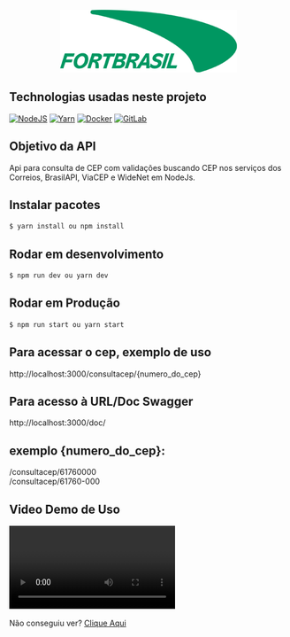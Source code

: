 <p align="center">
  <img src="./src/assets/logo-fortbrasil.png" width="320" alt="Logo FortBrasil" /></a>
</p>


## Technologias usadas neste projeto

<a href="https://nodejs.org/docs/latest-v15.x/api/" target="_blank"><img src="https://img.shields.io/badge/Node.js-339933?style=for-the-badge&logo=nodedotjs&logoColor=white" alt="NodeJS" /></a> <a href="https://yarnpkg.com/getting-started/install" target="_blank"><img src="https://img.shields.io/badge/Yarn-2C8EBB?style=for-the-badge&logo=yarn&logoColor=white" alt="Yarn" /></a> <a href="https://docs.docker.com/get-started/" target="_blank"><img src="https://img.shields.io/badge/Docker-2CA5E0?style=for-the-badge&logo=docker&logoColor=white" alt="Docker" /></a>   <a href="https://gitlab.com/Fortbrasil/microservicos/microservice-sendmail" target="_blank"><img src="https://img.shields.io/badge/GitLab-330F63?style=for-the-badge&logo=gitlab&logoColor=white" alt="GitLab" /></a>


## Objetivo da API
Api para consulta de CEP com validações buscando CEP nos serviços dos Correios, BrasilAPI, ViaCEP e WideNet em NodeJs.

## Instalar pacotes
```bash
$ yarn install ou npm install
```

## Rodar em desenvolvimento
```bash
$ npm run dev ou yarn dev
```

## Rodar em Produção
```bash
$ npm run start ou yarn start
```

## Para acessar o cep, exemplo de uso
http://localhost:3000/consultacep/{numero_do_cep}

## Para acesso à URL/Doc Swagger
http://localhost:3000/doc/

## exemplo {numero_do_cep}:
/consultacep/61760000 <br>
/consultacep/61760-000

## Video Demo de Uso

![Video ConsultaCEP](./src/assets/ConsultaCEP.mp4)

Não conseguiu ver? <a href="./src/assets/ConsultaCEP.mp4">Clique Aqui</a>


